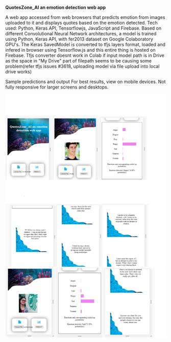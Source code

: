 **QuotesZone_AI an emotion detection web app**


A web app accessed from web browsers that predicts emotion from images uploaded to it and displays quotes based on the emotion detected. Tech used: Python, Keras API, Tensorflowjs, JavaScript and Firebase.
Based on different Convolutional Neural Network architectures, a model is trained using Python, Keras API, with fer2013 dataset on Google Colaboratory GPU's. The Keras SavedModel is converted to tfjs layers format, loaded and infered in browser using Tensorflow.js and this entire thing is hosted on Firebase. Tfjs converter doesnt work in Colab if input model path is in Drive as the space in "My Drive" part of filepath seems to be causing some problem(refer tfjs issues #3618, uploading model via file upload into local drive works)


Sample predictions and output
For best results, view on mobile devices. Not fully responsive for larger screens and desktops.

![output_1](sample_outputs/output_1.png)
![output_2](sample_outputs/output_2.png)
![output_3](sample_outputs/output_3.png)

